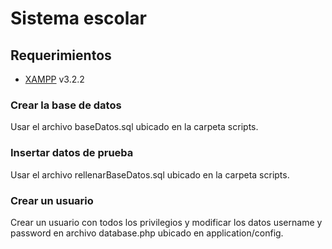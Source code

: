# Sistema escolar

## Requerimientos

- [XAMPP](https://www.apachefriends.org/es/index.html) v3.2.2

### Crear la base de datos

Usar el archivo baseDatos.sql ubicado en la carpeta scripts.

### Insertar datos de prueba

Usar el archivo rellenarBaseDatos.sql ubicado en la carpeta scripts. 

### Crear un usuario

Crear un usuario con todos los privilegios y modificar los datos username y password en archivo database.php ubicado en application/config. 

